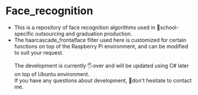 # Face_recognition
  - This is a repository of face recognition algorithms used in 🏫school-specific outsourcing and graduation production.</br>
  - The haarcascade_frontalface filter used here is customized for certain functions on top of the Raspberry Pi environment, and can be modified to suit your request.</br></br>
The development is currently 🖐over and will be updated using C# later on top of Ubuntu environment.</br>
If you have any questions about development, 🙏don't hesitate to contact me.
